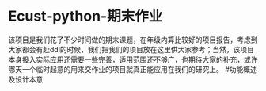 # Ecust-python-期末作业
该项目是我们花了不少时间做的期末课题，在年级内算比较好的项目报告，考虑到大家都会有赶ddl的时候，我们把我们的项目放在这里供大家参考；当然，该项目本身投入实际应用还需要一些完善，适用范围还不够广，也期待大家的补充，或许哪天一个临时起意的用来交作业的项目就真正能应用在我们的研究上。
#功能概述及设计本意

